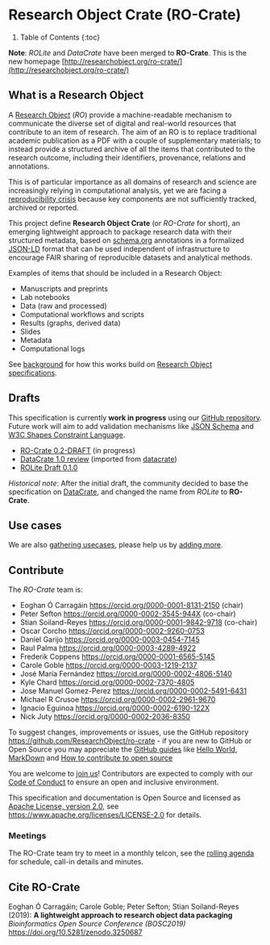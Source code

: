 <!--
   Copyright 2019 The University of Manchester and RO Crate contributors 
   <https://github.com/ResearchObject/ro-crate/graphs/contributors>

   Licensed under the Apache License, Version 2.0 (the "License");
   you may not use this file except in compliance with the License.
   You may obtain a copy of the License at

       http://www.apache.org/licenses/LICENSE-2.0

   Unless required by applicable law or agreed to in writing, software
   distributed under the License is distributed on an "AS IS" BASIS,
   WITHOUT WARRANTIES OR CONDITIONS OF ANY KIND, either express or implied.
   See the License for the specific language governing permissions and
   limitations under the License.
-->


# Research Object Crate (RO-Crate)

1. Table of Contents
{:toc}


**Note**: _ROLite_ and _DataCrate_ have been merged to **RO-Crate**.  This is the new homepage [http://researchobject.org/ro-crate/](http://researchobject.org/ro-crate/)


## What is a Research Object

A [Research Object](http://researchobject.org/) (_RO_) provide a machine-readable mechanism to communicate the diverse set of digital and real-world resources that contribute to an item of research. The aim of an RO is to replace traditional academic publication as a PDF with a couple of supplementary materials; to instead provide a structured archive of all the items that contributed to the research outcome, including their identifiers, provenance, relations and annotations.

This is of particular importance as all domains of research and science are increasingly relying in computational analysis, yet we are facing a [reproducibility crisis](https://doi.org/10.1038/533452a) because key components are not sufficiently tracked, archived or reported. 

This project define **Research Object Crate** (or _RO-Crate_ for short), an emerging lightweight approach to package research data with their structured metadata, based on [schema.org](https://schema.org/) annotations in a formalized [JSON-LD](http://json-ld.org/) format that can be used independent of infrastructure to encourage FAIR sharing of reproducible datasets and analytical methods.

Examples of items that should be included in a Research Object:

* Manuscripts and preprints
* Lab notebooks
* Data (raw and processed)
* Computational workflows and scripts
* Results (graphs, derived data)
* Slides
* Metadata
* Computational logs

See [background](background.md) for how this works build on [Research Object specifications](http://www.researchobject.org/specifications/).


## Drafts

This specification is currently **work in progress** using our [GitHub repository](https://github.com/ResearchObject/ro-crate).  Future work will aim to add validation mechanisms like [JSON Schema](https://json-schema.org/) and [W3C
Shapes Constraint Language](https://www.w3.org/TR/shacl/).

* [RO-Crate 0.2-DRAFT](https://docs.google.com/document/d/1sH9CscItg7PbkEOcHPX_tVXfWNP4R57ys2y3W-FfNuA/edit?usp=sharing) (in progress)
* [DataCrate 1.0 review](https://docs.google.com/document/d/150SzIG8Zs3wecPTUue7wxKn6V26oi7rYucS5lxnmWZU/edit) (imported from [datacrate](https://github.com/UTS-eResearch/datacrate/blob/master/spec/1.0/data_crate_specification_v1.0.md))
* [ROLite Draft 0.1.0](0.1.0) 

_Historical note_: After the initial draft, the community decided to base the specification on [DataCrate](https://github.com/UTS-eResearch/datacrate/), and changed the name from _ROLite_ to **RO-Crate**.

## Use cases

We are also [gathering usecases](https://github.com/ResearchObject/ro-crate/issues?q=is%3Aissue+is%3Aopen+label%3Ause-case), please help us by [adding more](https://github.com/ResearchObject/ro-crate/issues/new/choose).


## Contribute

The _RO-Crate_ team is:

* Eoghan Ó Carragáin <https://orcid.org/0000-0001-8131-2150> (chair)
* Peter Sefton <https://orcid.org/0000-0002-3545-944X> (co-chair)
* Stian Soiland-Reyes <https://orcid.org/0000-0001-9842-9718> (co-chair)
* Oscar Corcho <https://orcid.org/0000-0002-9260-0753>
* Daniel Garijo <https://orcid.org/0000-0003-0454-7145>
* Raul Palma <https://orcid.org/0000-0003-4289-4922>
* Frederik Coppens <https://orcid.org/0000-0001-6565-5145>
* Carole Goble <https://orcid.org/0000-0003-1219-2137>
* José María Fernández <https://orcid.org/0000-0002-4806-5140>
* Kyle Chard <https://orcid.org/0000-0002-7370-4805>
* Jose Manuel Gomez-Perez <https://orcid.org/0000-0002-5491-6431>
* Michael R Crusoe <https://orcid.org/0000-0002-2961-9670>
* Ignacio Eguinoa <https://orcid.org/0000-0002-6190-122X>
* Nick Juty <https://orcid.org/0000-0002-2036-8350>

To suggest changes, improvements or issues, use the GitHub repository
<https://github.com/ResearchObject/ro-crate> - if you are new to GitHub or Open
Source you may appreciate the [GitHub guides](https://guides.github.com/) like
[Hello World](https://guides.github.com/activities/hello-world/),
[MarkDown](https://guides.github.com/features/mastering-markdown/) and [How to
contribute to open source](https://opensource.guide/how-to-contribute/)

You are welcome to [join
us](https://github.com/ResearchObject/ro-crate/issues/1)! Contributors are
expected to comply with our [Code of
Conduct](https://github.com/ResearchObject/ro-crate/blob/master/CODE_OF_CONDUCT.md)
to ensure an open and inclusive environment.

This specification and documentation is Open Source and licensed as [Apache License, version 2.0](https://github.com/ResearchObject/ro-crate/blob/master/LICENSE), see <https://www.apache.org/licenses/LICENSE-2.0> for details.

### Meetings

The RO-Crate team try to meet in a monthly telcon, see the [rolling agenda](https://s.apache.org/ro-crate-minutes) for schedule, call-in details and minutes.

## Cite RO-Crate

Eoghan Ó Carragáin; Carole Goble; Peter Sefton; Stian Soiland-Reyes (2019):
**A lightweight approach to research object data packaging**
_Bioinformatics Open Source Conference (BOSC2019)_
https://doi.org/10.5281/zenodo.3250687

